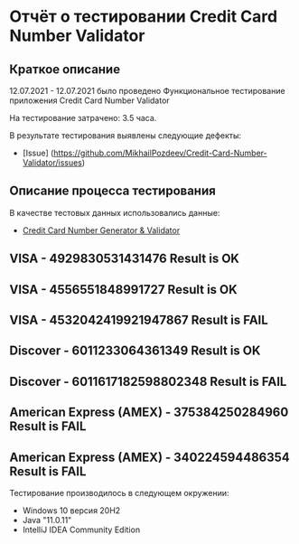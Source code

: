 # Отчёт о тестировании Credit Card Number Validator

## Краткое описание

12.07.2021 - 12.07.2021 было проведено Функциональное тестирование приложения Credit Card Number Validator

На тестирование затрачено: 3.5 часа.

В результате тестирования выявлены следующие дефекты:
* [Issue] (https://github.com/MikhailPozdeev/Credit-Card-Number-Validator/issues)

## Описание процесса тестирования

В качестве тестовых данных использовались данные:
* [Credit Card Number Generator & Validator](www.freeformatter.com/credit-card-number-generator-validator.html)

## VISA - 4929830531431476 Result is OK
## VISA - 4556551848991727 Result is OK
## VISA - 4532042419921947867 Result is FAIL
## Discover - 6011233064361349 Result is OK
## Discover - 6011617182598802348 Result is FAIL
## American Express (AMEX) - 375384250284960 Result is FAIL
## American Express (AMEX) - 340224594486354 Result is FAIL

Тестирование производилось в следующем окружении:
* Windows 10  версия 20H2
* Java "11.0.11"
* IntelliJ IDEA Community Edition
